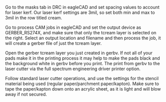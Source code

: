 Go to the masks tab in DRC in eagleCAD and set spacing values to account for laser kerf. Our laser kerf settings are 3mil, so set both min and max to 3mil in the row titled cream.

 
Go to process CAM jobs in eagleCAD and set the output device as GERBER_RS274X, and make sure that only the tcream layer is selected on the right. Select an output location and filename and then process the job, it will create a gerber file of just the tcream layer.

Open the gerber tcream layer you just created in gerbv. If not all of your pads make it in the printing process it may help to make the pads black and the background white in gerbv before you print. The print from gerbv to the laser cutter via the full spectrum engineering driver printer option.

Follow standard laser cutter operations, and use the settings for the stencil material being used (regular paper/parchment paper/kapton). Make sure to tape the paper/kapton down onto an acrylic sheet, as it is light and will blow away if not secured. 
